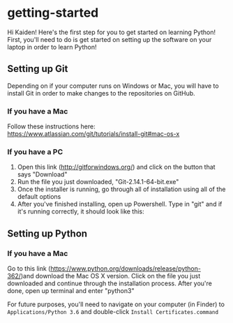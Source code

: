 # getting-started
Hi Kaiden! Here's the first step for you to get started on learning Python! First, you'll need to do is get started on setting up the software on your laptop in order to learn Python!

## Setting up Git
Depending on if your computer runs on Windows or Mac, you will have to install Git in order to make changes to the repositories on GitHub. 

### If you have a Mac
Follow these instructions here: https://www.atlassian.com/git/tutorials/install-git#mac-os-x

### If you have a PC
1. Open this link (http://gitforwindows.org/) and click on the button that says "Download"
2. Run the file you just downloaded, "Git-2.14.1-64-bit.exe"
3. Once the installer is running, go through all of installation using all of the default options
4. After you've finished installing, open up Powershell. Type in "git" and if it's running correctly, it should look like this:

## Setting up Python

### If you have a Mac
Go to this link (https://www.python.org/downloads/release/python-362/)and download the Mac OS X version. Click on the file you just downloaded and continue through the installation process. After you're done, open up terminal and enter "python3"

For future purposes, you'll need to navigate on your computer (in Finder) to `Applications/Python 3.6` and double-click `Install Certificates.command`